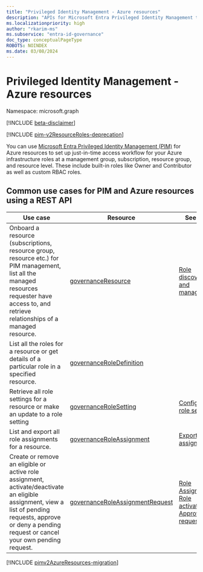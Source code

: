 ```yaml
---
title: "Privileged Identity Management - Azure resources"
description: "APIs for Microsoft Entra Privileged Identity Management to manage Azure resources."
ms.localizationpriority: high
author: "rkarim-ms"
ms.subservice: "entra-id-governance"
doc_type: conceptualPageType
ROBOTS: NOINDEX
ms.date: 03/08/2024
---
```


# Privileged Identity Management - Azure resources

Namespace: microsoft.graph

[!INCLUDE [beta-disclaimer](../../includes/beta-disclaimer.md)]

[!INCLUDE [pim-v2ResourceRoles-deprecation](../../includes/pim-v2ResourceRoles-deprecation.md)]

You can use [Microsoft Entra Privileged Identity Management (PIM)](/azure/active-directory/privileged-identity-management/pim-configure) for Azure resources to set up just-in-time access workflow for your Azure infrastructure roles at a management group, subscription, resource group, and resource level. These include built-in roles like Owner and Contributor as well as custom RBAC roles.

## Common use cases for PIM and Azure resources using a REST API

| Use case | Resource | See also |
| --- | --- | --- |
| Onboard a resource (subscriptions, resource group, resource etc.) for PIM management, list all the managed resources requester have access to, and retrieve relationships of a managed resource. | [governanceResource](governanceresource.md) | [Role discovery and management](/azure/active-directory/privileged-identity-management/pim-resource-roles-discover-resources) |
| List all the roles for a resource or get details of a particular role in a specified resource. | [governanceRoleDefinition](governanceroledefinition.md) |  |
| Retrieve all role settings for a resource or make an update to a role setting | [governanceRoleSetting](governancerolesetting.md) | [Configure role setting](/azure/active-directory/privileged-identity-management/pim-resource-roles-configure-role-settings) |
| List and export all role assignments for a resource. | [governanceRoleAssignment](governanceroleassignment.md) | [Export role assignments](/azure/active-directory/privileged-identity-management/azure-pim-resource-rbac#export-role-assignments-with-children) |
| Create or remove an eligible or active role assignment, activate/deactivate an eligible assignment, view a list of pending requests, approve or deny a pending request or cancel your own pending request. | [governanceRoleAssignmentRequest](governanceroleassignmentrequest.md) | [Role Assignment](/azure/active-directory/privileged-identity-management/pim-resource-roles-assign-roles)<br/>[Role activation](/azure/active-directory/privileged-identity-management/pim-resource-roles-activate-your-roles)<br/>[Approve requests](/azure/active-directory/privileged-identity-management/azure-ad-pim-approval-workflow) |

[!INCLUDE [pimv2AzureResources-migration](../../includes/pimv2AzureResources-migration.md)]

<!-- uuid: 8fcb5dbc-d5aa-4681-8e31-b001d5168d79
2015-10-25 14:57:30 UTC -->
<!--
{
  "type": "#page.annotation",
  "description": "Service root",
  "keywords": "",
  "section": "documentation",
  "tocPath": "",
  "suppressions": []
}
-->
